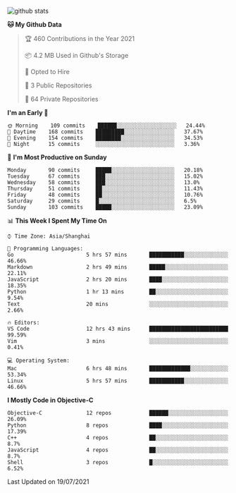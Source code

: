 
![github stats](https://github-readme-stats.vercel.app/api?username=ChesterYue&show_icons=true&count_private=true)

<!-- ![wakatime](https://github-readme-stats.vercel.app/api/wakatime?username=ChesterYue&layout=compact) -->

<!-- ![wakatime](https://github-readme-stats.vercel.app/api/top-langs/?username=ChesterYue&layout=compact) -->

<!--START_SECTION:waka-->
**🐱 My Github Data** 

> 🏆 460 Contributions in the Year 2021
 > 
> 📦 4.2 MB Used in Github's Storage 
 > 
> 💼 Opted to Hire
 > 
> 📜 3 Public Repositories 
 > 
> 🔑 64 Private Repositories  
 > 
**I'm an Early 🐤** 

```text
🌞 Morning    109 commits    ██████░░░░░░░░░░░░░░░░░░░   24.44% 
🌆 Daytime    168 commits    █████████░░░░░░░░░░░░░░░░   37.67% 
🌃 Evening    154 commits    ████████░░░░░░░░░░░░░░░░░   34.53% 
🌙 Night      15 commits     ░░░░░░░░░░░░░░░░░░░░░░░░░   3.36%

```
📅 **I'm Most Productive on Sunday** 

```text
Monday       90 commits     █████░░░░░░░░░░░░░░░░░░░░   20.18% 
Tuesday      67 commits     ███░░░░░░░░░░░░░░░░░░░░░░   15.02% 
Wednesday    58 commits     ███░░░░░░░░░░░░░░░░░░░░░░   13.0% 
Thursday     51 commits     ██░░░░░░░░░░░░░░░░░░░░░░░   11.43% 
Friday       48 commits     ██░░░░░░░░░░░░░░░░░░░░░░░   10.76% 
Saturday     29 commits     █░░░░░░░░░░░░░░░░░░░░░░░░   6.5% 
Sunday       103 commits    █████░░░░░░░░░░░░░░░░░░░░   23.09%

```


📊 **This Week I Spent My Time On** 

```text
⌚︎ Time Zone: Asia/Shanghai

💬 Programming Languages: 
Go                       5 hrs 57 mins       ███████████░░░░░░░░░░░░░░   46.66% 
Markdown                 2 hrs 49 mins       █████░░░░░░░░░░░░░░░░░░░░   22.11% 
JavaScript               2 hrs 20 mins       ████░░░░░░░░░░░░░░░░░░░░░   18.35% 
Python                   1 hr 13 mins        ██░░░░░░░░░░░░░░░░░░░░░░░   9.54% 
Text                     20 mins             ░░░░░░░░░░░░░░░░░░░░░░░░░   2.66%

🔥 Editors: 
VS Code                  12 hrs 43 mins      █████████████████████████   99.59% 
Vim                      3 mins              ░░░░░░░░░░░░░░░░░░░░░░░░░   0.41%

💻 Operating System: 
Mac                      6 hrs 48 mins       █████████████░░░░░░░░░░░░   53.34% 
Linux                    5 hrs 57 mins       ███████████░░░░░░░░░░░░░░   46.66%

```

**I Mostly Code in Objective-C** 

```text
Objective-C              12 repos            ██████░░░░░░░░░░░░░░░░░░░   26.09% 
Python                   8 repos             ████░░░░░░░░░░░░░░░░░░░░░   17.39% 
C++                      4 repos             ██░░░░░░░░░░░░░░░░░░░░░░░   8.7% 
JavaScript               4 repos             ██░░░░░░░░░░░░░░░░░░░░░░░   8.7% 
Shell                    3 repos             █░░░░░░░░░░░░░░░░░░░░░░░░   6.52%

```



 Last Updated on 19/07/2021
<!--END_SECTION:waka-->